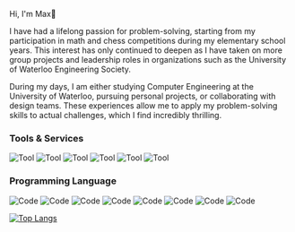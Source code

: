 Hi, I'm Max👋

I have had a lifelong passion for problem-solving, starting from my participation in math and chess competitions during my elementary school years. This interest has only continued to deepen as I have taken on more group projects and leadership roles in organizations such as the University of Waterloo Engineering Society.

During my days, I am either studying Computer Engineering at the University of Waterloo, pursuing personal projects, or collaborating with design teams. These experiences allow me to apply my problem-solving skills to actual challenges, which I find incredibly thrilling.

### Tools & Services
![Tool](https://img.shields.io/badge/Tool-VSCode-007ACC?style=flat&logo=visualstudiocode&logoColor=white)
![Tool](https://img.shields.io/badge/Tool-STM32CubeIDE-03234B?style=flat&logo=stmicroelectronics&logoColor=white)
![Tool](https://img.shields.io/badge/Tool-PyCharm-21D789?style=flat&logo=pycharm&logoColor=white)
![Tool](https://img.shields.io/badge/Tool-QtCreator-41CD52?style=flat&logo=qt&logoColor=white)
![Tool](https://img.shields.io/badge/Tool-Git-F05032?style=flat&logo=git&logoColor=white)
![Tool](https://img.shields.io/badge/Tool-Jira-0052CC?style=flat&logo=jira&logoColor=white)

### Programming Language
![Code](https://img.shields.io/badge/Code-C-blue?style=flat&logo=c&logoColor=white)
![Code](https://img.shields.io/badge/Code-C++-00599C?style=flat&logo=c%2B%2B&logoColor=white)
![Code](https://img.shields.io/badge/Code-Python-blue?style=flat&logo=python&logoColor=white)
![Code](https://img.shields.io/badge/Code-Java-blue?style=flat&logo=java&logoColor=white)
![Code](https://img.shields.io/badge/Code-Javascript-F7DF1E?style=flat&logo=javascript&logoColor=white)
![Code](https://img.shields.io/badge/Code-Assembly-007ACC?style=flat&logo=visualstudio&logoColor=white)
![Code](https://img.shields.io/badge/Code-Verilog-4C4C4C?style=flat&logoColor=white)
![Code](https://img.shields.io/badge/Code-G--Code-FFA500?style=flat&logo=codeigniter&logoColor=white)


[![Top Langs](https://github-readme-stats.vercel.app/api/top-langs/?username=Max00358&layout=donut&bg_color=0D1117&title_color=FFFFFF&text_color=FFFFFF&border_color=FFFFFF&)](https://github.com/Max00358/github-readme-stats)

<!---
Max00358/Max00358 is a ✨ special ✨ repository because its `README.md` (this file) appears on your GitHub profile.
You can click the Preview link to take a look at your changes.
--->
